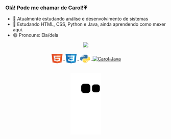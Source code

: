 ### Olá! Pode me chamar de Carol!💗

- 🔭 Atualmente estudando análise e desenvolvimento de sistemas
- 🌱 Estudando HTML, CSS, Python e Java, ainda aprendendo como mexer aqui.
- 😄 Pronouns: Ela/dela 

<div align="center">
  <a href="https://github.com/carolnogueira13">
  <img height="150em" src="https://github-readme-stats.vercel.app/api/top-langs/?username=carolnogueira13&layout=compact&langs_count=7&theme=panda&include_all_commits=true&count_private=true"/
</div>

<div style="display: inline_block"><br>
  <img align="center" alt="Carol-HTML" height="30" width="40" src="https://raw.githubusercontent.com/devicons/devicon/master/icons/html5/html5-original.svg">
  <img align="center" alt="Carol-CSS" height="30" width="40" src="https://raw.githubusercontent.com/devicons/devicon/master/icons/css3/css3-original.svg">
  <img align="center" alt="Carol-Python" height="30" width="40" src="https://raw.githubusercontent.com/devicons/devicon/master/icons/python/python-original.svg">
  <img align="center" alt="Carol-Java" height="30" width="40" src="https://cdn.jsdelivr.net/gh/devicons/devicon/icons/java/java-original-wordmark.svg" />
</div>

    
##

![Snake animation](https://github.com/carolnogueira13/carolnogueira13/blob/output/github-contribution-grid-snake.svg)

